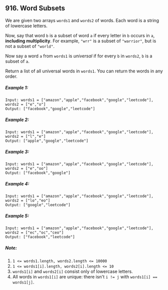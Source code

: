 ## 916. Word Subsets

We are given two arrays ```words1``` and ```words2``` of words.  Each word is a string of lowercase letters.

Now, say that word ```b``` is a subset of word ```a``` if every letter in ```b``` occurs in ```a```, **including multiplicity**. For example, ```"wrr"``` is a subset of ```"warrior"```, but is not a subset of ```"world"```.

Now say a word ```a``` from ```words1``` is *universal* if for every ```b``` in ```words2```, ```b``` is a subset of ```a```.

Return a list of all universal words in ```words1```. You can return the words in any order.

##### Example 1:
```
Input: words1 = ["amazon","apple","facebook","google","leetcode"], words2 = ["e","o"]
Output: ["facebook","google","leetcode"]
```
##### Example 2:
```
Input: words1 = ["amazon","apple","facebook","google","leetcode"], words2 = ["l","e"]
Output: ["apple","google","leetcode"]
```
##### Example 3:
```
Input: words1 = ["amazon","apple","facebook","google","leetcode"], words2 = ["e","oo"]
Output: ["facebook","google"]
```
##### Example 4:
```
Input: words1 = ["amazon","apple","facebook","google","leetcode"], words2 = ["lo","eo"]
Output: ["google","leetcode"]
```
##### Example 5:
```
Input: words1 = ["amazon","apple","facebook","google","leetcode"], words2 = ["ec","oc","ceo"]
Output: ["facebook","leetcode"]
```

##### Note:

1. ```1 <= words1.length, words2.length <= 10000```
1. ```1 <= words1[i].length, words2[i].length <= 10```
1. ```words1[i]``` and ```words2[i]``` consist only of lowercase letters.
1. All words in ```words1[i]``` are unique: there isn't ```i != j``` with ```words1[i] == words1[j]```.
